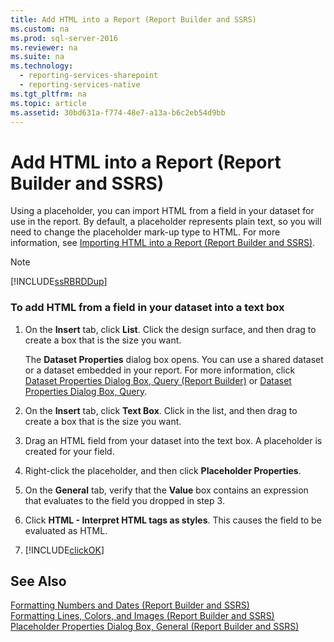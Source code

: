 ```yaml
---
title: Add HTML into a Report (Report Builder and SSRS)
ms.custom: na
ms.prod: sql-server-2016
ms.reviewer: na
ms.suite: na
ms.technology: 
  - reporting-services-sharepoint
  - reporting-services-native
ms.tgt_pltfrm: na
ms.topic: article
ms.assetid: 30bd631a-f774-48e7-a13a-b6c2eb54d9bb
---
```

# Add HTML into a Report (Report Builder and SSRS)
  Using a placeholder, you can import HTML from a field in your dataset for use in the report. By default, a placeholder represents plain text, so you will need to change the placeholder mark\-up type to HTML. For more information, see [Importing HTML into a Report &#40;Report Builder and SSRS&#41;](../../Topics\TopicNameContainA/Importing-HTML-into-a-Report--Report-Builder-and-SSRS-.md).  
  
> [!NOTE]  
>  [!INCLUDE[ssRBRDDup](../../Token\Other/ssRBRDDup_md.md)]  
  
### To add HTML from a field in your dataset into a text box  
  
1.  On the **Insert** tab, click **List**. Click the design surface, and then drag to create a box that is the size you want.  
  
     The **Dataset Properties** dialog box opens. You can use a shared dataset or a dataset embedded in your report. For more information, click [Dataset Properties Dialog Box, Query &#40;Report Builder&#41;](../../Topics\TopicNameNotContainA/Dataset-Properties-Dialog-Box,-Query--Report-Builder-.md) or [Dataset Properties Dialog Box, Query](../../Topics\TopicNameNotContainA/Dataset-Properties-Dialog-Box,-Query.md).  
  
2.  On the **Insert** tab, click **Text Box**. Click in the list, and then drag to create a box that is the size you want.  
  
3.  Drag an HTML field from your dataset into the text box. A placeholder is created for your field.  
  
4.  Right\-click the placeholder, and then click **Placeholder Properties**.  
  
5.  On the **General** tab, verify that the **Value** box contains an expression that evaluates to the field you dropped in step 3.  
  
6.  Click **HTML \- Interpret HTML tags as styles**. This causes the field to be evaluated as HTML.  
  
7.  [!INCLUDE[clickOK](../../Token\Other/clickOK_md.md)]  
  
## See Also  
 [Formatting Numbers and Dates &#40;Report Builder and SSRS&#41;](../../Topics\TopicNameNotContainA/Formatting-Numbers-and-Dates--Report-Builder-and-SSRS-.md)   
 [Formatting Lines, Colors, and Images &#40;Report Builder and SSRS&#41;](../../Topics\TopicNameNotContainA/Formatting-Lines,-Colors,-and-Images--Report-Builder-and-SSRS-.md)   
 [Placeholder Properties Dialog Box, General &#40;Report Builder and SSRS&#41;](../../Topics\TopicNameNotContainA/Placeholder-Properties-Dialog-Box,-General--Report-Builder-and-SSRS-.md)  
  
  